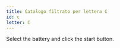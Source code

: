 ```yaml
---
title: Catalogo filtrato per lettera C
id: c
letter: C
---
```

Select the battery and click the start button.